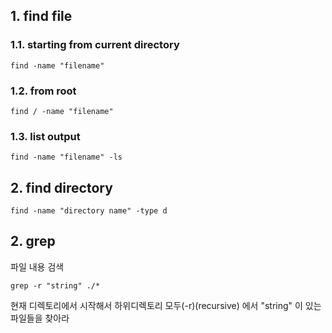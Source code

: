 ## 1. find file
### 1.1. starting from current directory
~~~
find -name "filename"
~~~

### 1.2. from root
~~~
find / -name "filename"
~~~

### 1.3. list output
~~~
find -name "filename" -ls
~~~

## 2. find directory
~~~
find -name "directory name" -type d
~~~

## 2. grep
파일 내용 검색
~~~
grep -r "string" ./*
~~~
현재 디렉토리에서 시작해서 하위디렉토리 모두(-r)(recursive) 에서 "string" 이 있는 파일들을 찾아라
